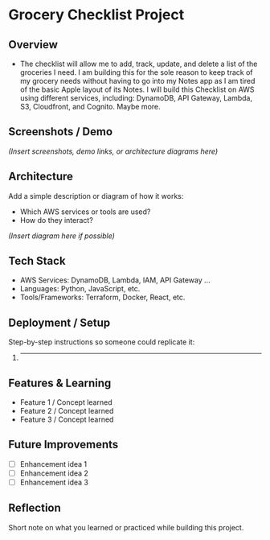 # Grocery Checklist Project

## Overview
* The checklist will allow me to add, track, update, and delete a list of the groceries I need. I am building this for the sole reason to keep track of my grocery needs without having to go into my Notes app as I am tired of the basic Apple layout of its Notes. I will build this Checklist on AWS using different services, including: DynamoDB, API Gateway, Lambda, S3, Cloudfront, and Cognito. Maybe more.

## Screenshots / Demo
*(Insert screenshots, demo links, or architecture diagrams here)*  

## Architecture
Add a simple description or diagram of how it works:  
- Which AWS services or tools are used?  
- How do they interact?

*(Insert diagram here if possible)*  

## Tech Stack
- AWS Services: DynamoDB, Lambda, IAM, API Gateway ... 
- Languages: Python, JavaScript, etc.  
- Tools/Frameworks: Terraform, Docker, React, etc.  

## Deployment / Setup
Step-by-step instructions so someone could replicate it:  
1. ***

## Features & Learning
- Feature 1 / Concept learned  
- Feature 2 / Concept learned  
- Feature 3 / Concept learned  

## Future Improvements
- [ ] Enhancement idea 1  
- [ ] Enhancement idea 2  
- [ ] Enhancement idea 3  

## Reflection
Short note on what you learned or practiced while building this project.
